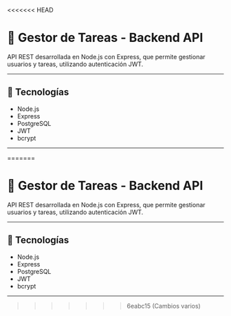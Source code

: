 <<<<<<< HEAD
# 🔐 Gestor de Tareas - Backend API

API REST desarrollada en Node.js con Express, que permite gestionar usuarios y tareas, utilizando autenticación JWT.

---

## 🔧 Tecnologías

- Node.js
- Express
- PostgreSQL
- JWT
- bcrypt

---

=======
# 🔐 Gestor de Tareas - Backend API

API REST desarrollada en Node.js con Express, que permite gestionar usuarios y tareas, utilizando autenticación JWT.

---

## 🔧 Tecnologías

- Node.js
- Express
- PostgreSQL
- JWT
- bcrypt

---

>>>>>>> 6eabc15 (Cambios varios)

